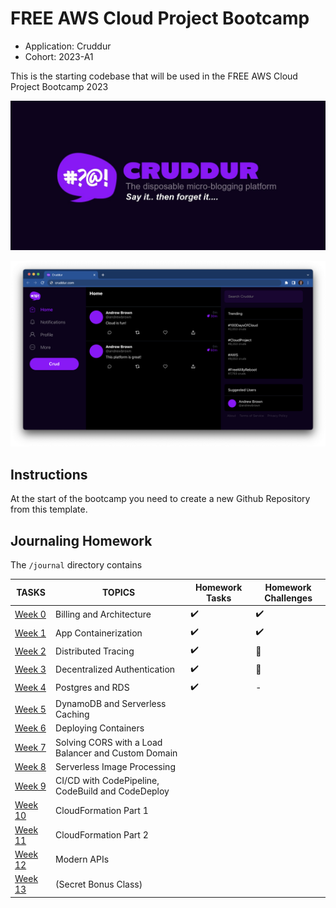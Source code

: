 # FREE AWS Cloud Project Bootcamp

- Application: Cruddur
- Cohort: 2023-A1

This is the starting codebase that will be used in the FREE AWS Cloud Project Bootcamp 2023

![Cruddur Graphic](_docs/assets/cruddur-banner.jpg)

![Cruddur Screenshot](_docs/assets/cruddur-screenshot.png)

## Instructions

At the start of the bootcamp you need to create a new Github Repository from this template.

## Journaling Homework

The `/journal` directory contains

| TASKS                        | TOPICS                                              | Homework Tasks     | Homework Challenges |
| ---------------------------- | --------------------------------------------------- | ------------------ | ------------------- |
| [Week 0](journal/week0.md)   | Billing and Architecture                            | :heavy_check_mark: | :heavy_check_mark:  |
| [Week 1](journal/week1.md)   | App Containerization                                | :heavy_check_mark: | :heavy_check_mark:  |
| [Week 2](journal/week2.md)   | Distributed Tracing                                 | :heavy_check_mark: | :construction:      |
| [Week 3](journal/week3.md)   | Decentralized Authentication                        | :heavy_check_mark: | :construction:      |
| [Week 4](journal/week4.md)   | Postgres and RDS                                    | :heavy_check_mark: | -                   |
| [Week 5](journal/week5.md)   | DynamoDB and Serverless Caching                     |                    |
| [Week 6](journal/week6.md)   | Deploying Containers                                |                    |
| [Week 7](journal/week7.md)   | Solving CORS with a Load Balancer and Custom Domain |                    |
| [Week 8](journal/week8.md)   | Serverless Image Processing                         |                    |
| [Week 9](journal/week9.md)   | CI/CD with CodePipeline, CodeBuild and CodeDeploy   |                    |
| [Week 10](journal/week10.md) | CloudFormation Part 1                               |                    |
| [Week 11](journal/week11.md) | CloudFormation Part 2                               |                    |
| [Week 12](journal/week12.md) | Modern APIs                                         |                    |
| [Week 13](journal/week13.md) | (Secret Bonus Class)                                |                    |
